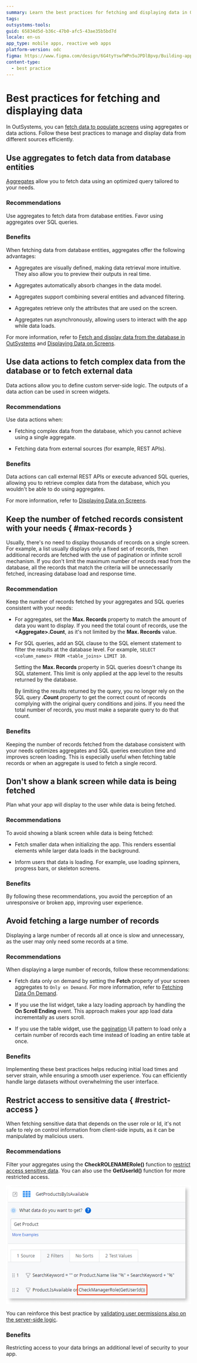 ```yaml
---
summary: Learn the best practices for fetching and displaying data in OutSystems.
tags:
outsystems-tools:
guid: 65834d5d-b36c-47b0-afc5-43ae35b5bd7d
locale: en-us
app_type: mobile apps, reactive web apps
platform-version: odc
figma: https://www.figma.com/design/6G4tyYswfWPn5uJPDlBpvp/Building-apps?node-id=6412-1148
content-type:
  - best practice
---
```


# Best practices for fetching and displaying data

In OutSystems, you can [fetch data to populate screens](../interaction/fetch-display.md) using aggregates or data actions. Follow these best practices to manage and display data from different sources efficiently.

## Use aggregates to fetch data from database entities

[Aggregates](../../data/fetch-data/aggregate.md) allow you to fetch data using an optimized query tailored to your needs. 

### Recommendations

Use aggregates to fetch data from database entities. Favor using aggregates over SQL queries.

### Benefits

When fetching data from database entities, aggregates offer the following advantages:

* Aggregates are visually defined, making data retrieval more intuitive. They also allow you to preview their outputs in real time.

* Aggregates automatically absorb changes in the data model. 

* Aggregates support combining several entities and advanced filtering.

* Aggregates retrieve only the attributes that are used on the screen.

* Aggregates run asynchronously, allowing users to interact with the app while data loads.

For more information, refer to [Fetch and display data from the database in OutSystems](../interaction/fetch-display.md) and [Displaying Data on Screens](https://learn.outsystems.com/training/journeys/building-screens-with-data-637/displaying-data-on-screens/odc/109).

## Use data actions to fetch complex data from the database or to fetch external data

Data actions allow you to define custom server-side logic. The outputs of a data action can be used in screen widgets.

### Recommendations

Use data actions when:

* Fetching complex data from the database, which you cannot achieve using a single aggregate. 

* Fetching data from external sources (for example, REST APIs).

### Benefits

Data actions can call external REST APIs or execute advanced SQL queries, allowing you to retrieve complex data from the database, which you wouldn't be able to do using aggregates.

For more information, refer to [Displaying Data on Screens](https://learn.outsystems.com/training/journeys/building-screens-with-data-637/displaying-data-on-screens/odc/109).

## Keep the number of fetched records consistent with your needs { #max-records }

Usually, there's no need to display thousands of records on a single screen. For example, a list usually displays only a fixed set of records, then additional records are fetched with the use of pagination or infinite scroll mechanism. If you don't limit the maximum number of records read from the database, all the records that match the criteria will be unnecessarily fetched, increasing database load and response time.

### Recommendation

Keep the number of records fetched by your aggregates and SQL queries consistent with your needs:

* For aggregates, set the **Max. Records** property to match the amount of data you want to display. If you need the total count of records, use the **&lt;Aggregate&gt;.Count**, as it's not limited by the **Max. Records** value.

* For SQL queries, add an SQL clause to the SQL element statement to filter the results at the database level. For example, `SELECT <column_names> FROM <table_joins> LIMIT 10`.

    <div class="info" markdown="1">

    Setting the **Max. Records** property in SQL queries doesn't change its SQL statement. This limit is only applied at the app level to the results returned by the database. 

    </div>

    By limiting the results returned by the query, you no longer rely on the SQL query **.Count** property to get the correct count of records complying with the original query conditions and joins. If you need the total number of records, you must make a separate query to do that count.

### Benefits

Keeping the number of records fetched from the database consistent with your needs optimizes aggregates and SQL queries execution time and improves screen loading. This is especially useful when fetching table records or when an aggregate is used to fetch a single record.

## Don't show a blank screen while data is being fetched

Plan what your app will display to the user while data is being fetched. 

### Recommendations

To avoid showing a blank screen while data is being fetched:

* Fetch smaller data when initializing the app. This renders essential elements while larger data loads in the background. 

* Inform users that data is loading. For example, use loading spinners, progress bars, or skeleton screens. 

### Benefits

By following these recommendations, you avoid the perception of an unresponsive or broken app, improving user experience.

## Avoid fetching a large number of records

Displaying a large number of records all at once is slow and unnecessary, as the user may only need some records at a time. 

### Recommendations

When displaying a large number of records, follow these recommendations:

* Fetch data only on demand by setting the **Fetch** property of your screen aggregates to ```Only on Demand```. For more information, refer to [Fetching Data On Demand](https://learn.outsystems.com/training/journeys/programming-model-645/fetching-data-on-demand/odc/487).

* If you use the list widget, take a lazy loading approach by handling the **On Scroll Ending** event. This approach makes your app load data incrementally as users scroll. ​

* If you use the table widget, use the [pagination](../patterns/navigation/pagination.md) UI pattern to load only a certain number of records each time instead of loading an entire table at once.

### Benefits

Implementing these best practices helps reducing initial load times and server strain, while ensuring a smooth user experience. You can efficiently handle large datasets without overwhelming the user interface.

## Restrict access to sensitive data { #restrict-access }

When fetching sensitive data that depends on the user role or Id, it's not safe to rely on control information from client-side inputs, as it can be manipulated by malicious users.

### Recommendations

Filter your aggregates using the **CheckROLENAMERole()** function to [restrict access sensitive data](../../../user-management/secure-app-with-roles.md#restrict-access-to-data). You can also use the **GetUserId()** function for more restricted access.

![Screenshot showing an aggregate filtered by user role](images/best-practices-fetch-data-restrict-access-odcs.png "Filter your aggregates by user role")

You can reinforce this best practice by [validating user permissions also on the server-side logic](../../logic/best-practices-logic.md#validate-permissions-server-side).

### Benefits

Restricting access to your data brings an additional level of security to your app.
